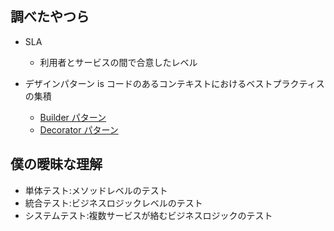 ## 調べたやつら

- SLA

  - 利用者とサービスの間で合意したレベル

- デザインパターン is コードのあるコンテキストにおけるベストプラクティスの集積
  - [Builder パターン](https://www.techscore.com/tech/DesignPattern/Builder)
  - [Decorator パターン](https://www.techscore.com/tech/DesignPattern/Decorator)

## 僕の曖昧な理解

- 単体テスト:メソッドレベルのテスト
- 統合テスト:ビジネスロジックレベルのテスト
- システムテスト:複数サービスが絡むビジネスロジックのテスト
